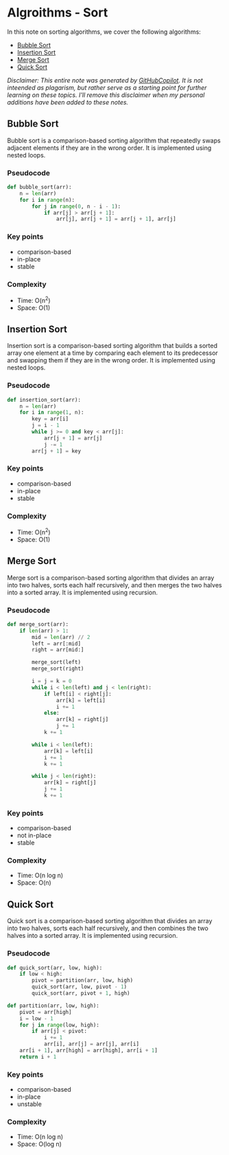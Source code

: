 # Algroithms - Sort

In this note on sorting algorithms, we cover the following algorithms:
- [Bubble Sort](#bubble-sort)
- [Insertion Sort](#insertion-sort)
- [Merge Sort](#merge-sort)
- [Quick Sort](#quick-sort)

_Disclaimer: This entire note was generated by [GitHubCopilot](https://copilot.github.com/). It is not inteended as plagarism, but rather serve as a starting point for further learning on these topics. I'll remove this disclaimer when my personal additions have been added to these notes._

## Bubble Sort

Bubble sort is a comparison-based sorting algorithm that repeatedly swaps adjacent elements if they are in the wrong order. It is implemented using nested loops.

### Pseudocode
```python
def bubble_sort(arr):
    n = len(arr)
    for i in range(n):
        for j in range(0, n - i - 1):
            if arr[j] > arr[j + 1]:
                arr[j], arr[j + 1] = arr[j + 1], arr[j]
```

### Key points
- comparison-based
- in-place
- stable

### Complexity
- Time: O(n<sup>2</sup>)
- Space: O(1)


## Insertion Sort

Insertion sort is a comparison-based sorting algorithm that builds a sorted array one element at a time by comparing each element to its predecessor and swapping them if they are in the wrong order. It is implemented using nested loops.

### Pseudocode
```python
def insertion_sort(arr):
    n = len(arr)
    for i in range(1, n):
        key = arr[i]
        j = i - 1
        while j >= 0 and key < arr[j]:
            arr[j + 1] = arr[j]
            j -= 1
        arr[j + 1] = key
```

### Key points
- comparison-based
- in-place
- stable

### Complexity
- Time: O(n<sup>2</sup>)
- Space: O(1)


## Merge Sort

Merge sort is a comparison-based sorting algorithm that divides an array into two halves, sorts each half recursively, and then merges the two halves into a sorted array. It is implemented using recursion.

### Pseudocode
```python
def merge_sort(arr):
    if len(arr) > 1:
        mid = len(arr) // 2
        left = arr[:mid]
        right = arr[mid:]

        merge_sort(left)
        merge_sort(right)

        i = j = k = 0
        while i < len(left) and j < len(right):
            if left[i] < right[j]:
                arr[k] = left[i]
                i += 1
            else:
                arr[k] = right[j]
                j += 1
            k += 1

        while i < len(left):
            arr[k] = left[i]
            i += 1
            k += 1

        while j < len(right):
            arr[k] = right[j]
            j += 1
            k += 1
```

### Key points
- comparison-based
- not in-place
- stable

### Complexity
- Time: O(n log n)
- Space: O(n)


## Quick Sort

Quick sort is a comparison-based sorting algorithm that divides an array into two halves, sorts each half recursively, and then combines the two halves into a sorted array. It is implemented using recursion.

### Pseudocode
```python
def quick_sort(arr, low, high):
    if low < high:
        pivot = partition(arr, low, high)
        quick_sort(arr, low, pivot - 1)
        quick_sort(arr, pivot + 1, high)

def partition(arr, low, high):
    pivot = arr[high]
    i = low - 1
    for j in range(low, high):
        if arr[j] < pivot:
            i += 1
            arr[i], arr[j] = arr[j], arr[i]
    arr[i + 1], arr[high] = arr[high], arr[i + 1]
    return i + 1
```

### Key points
- comparison-based
- in-place
- unstable

### Complexity
- Time: O(n log n)
- Space: O(log n)


